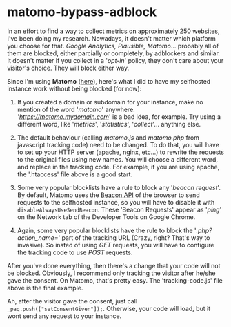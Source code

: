 # matomo-bypass-adblock

In an effort to find a way to collect metrics on approximately 250 websites, I've been doing my research. 
Nowadays, it doesn't matter which platform you choose for that. _Google Analytics, Plausible, Matomo_... probably all of them are blocked, either parcially or completely, by adblockers and similar. 
It doesn't matter if you collect in a '_opt-in_' policy, they don't care about your visitor's choice. They will block either way. 

Since I'm using **Matomo** ([here](https://matomo.org/)), here's what I did to have my selfhosted instance work without being blocked (for now):

1. If you created a domain or subdomain for your instance, make no mention of the word '_matomo_' anywhere. '_https://matomo.mydomain.com_' is a bad idea, for example. Try using a different word, like '_metrics_', '_statistics_', '_collect_'... anything else.

2. The default behaviour (calling _matomo.js_ and _matomo.php_ from javascript tracking code) need to be changed. To do that, you will have to set up your HTTP server (apache, nginx, etc...) to rewrite the requests to the original files using new names. You will choose a different word, and replace in the tracking code.
For example, if you are using apache, the '.htaccess' file above is a good start.

3. Some very popular blocklists have a rule to block any '_beacon request_'. By default, Matomo uses the [Beacon API](https://developer.mozilla.org/en-US/docs/Web/API/Beacon_API) of the browser to send requests to the selfhosted instance, so you will have to disable it with `disableAlwaysUseSendBeacon`. These 'Beacon Requests' appear as '_ping_' on the Network tab of the Developer Tools on Google Chrome. 

4. Again, some very popular blocklists have the rule to block the '_.php?action_name=_' part of the tracking URL (Crazy, right? That's way to invasive). So insted of using _GET_ requests, you will have to configure the tracking code to use _POST_ requests. 

After you've done everything, then there's a change that your code will not be blocked. Obviously, I recommend only tracking the visitor after he/she gave the consent. On Matomo, that's pretty easy. The 'tracking-code.js' file above is the final example.

Ah, after the visitor gave the consent, just call `_paq.push(["setConsentGiven"]);`. Otherwise, your code will load, but it wont send any request to your instance.
